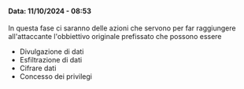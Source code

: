#### Data: 11/10/2024 - 08:53

In questa fase ci saranno delle azioni che servono per far raggiungere all'attaccante l'obbiettivo originale prefissato che possono essere

- Divulgazione di dati
- Esfiltrazione di dati
- Cifrare dati
- Concesso dei privilegi